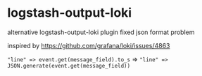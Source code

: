 # logstash-output-loki
alternative logstash-output-loki plugin fixed json format problem

inspired by https://github.com/grafana/loki/issues/4863

```"line" => event.get(message_field).to_s```    =>    ```"line" => JSON.generate(event.get(message_field))```
